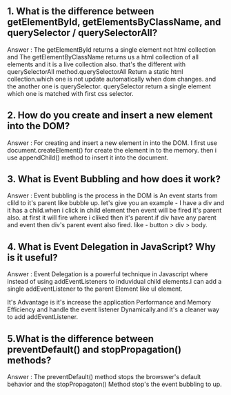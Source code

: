 ## 1. What is the difference between getElementById, getElementsByClassName, and querySelector / querySelectorAll?

Answer : The getElementById returns a single element not html collection
and The getElementByClassName returns us a html collection of all elements and it is a live collection also. that's the different with querySelectorAll method.querySelectorAll Return a static html collection.which one is not update automatically when dom changes.
and the another one is querySelector. querySelector return a single element which one is matched with first css selector.

## 2. How do you create and insert a new element into the DOM?

Answer : For creating and insert a new element in into the DOM. I first use document.createElement() for create the element in to the memory. then i use appendChild() method to insert it into the document.

## 3. What is Event Bubbling and how does it work?

Answer : Event bubbling is the process in the DOM is An event starts from clild to it's parent like bubble up. let's give you an example - I have a div and it has a child.when i click in child element then event will be fired it's parent also. at first it will fire where i cliked then it's parent.if div have any parent and event then div's parent event also fired. like - button > div > body.

## 4. What is Event Delegation in JavaScript? Why is it useful?

Answer : Event Delegation is a powerful technique in Javascript where instead of using addEventListeners to induvidual child elements.I can add a single addEventListener to the parent Element like ul element.

It's Advantage is it's increase the application Performance and Memory Efficiency and handle the event listener Dynamically.and it's a cleaner way to add addEventListener.

## 5.What is the difference between preventDefault() and stopPropagation() methods?

Answer : The preventDefault() method stops the browswer's default behavior and the stopPropagaton() Method stop's the event bubbling to up.

